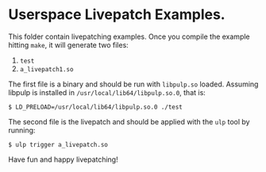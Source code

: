 # Userspace Livepatch Examples.

This folder contain livepatching examples. Once you compile the example hitting
`make`, it will generate two files:

1. `test`
2. `a_livepatch1.so`

The first file is a binary and should be run with `libpulp.so` loaded. Assuming
libpulp is installed in `/usr/local/lib64/libpulp.so.0`, that is:
```
$ LD_PRELOAD=/usr/local/lib64/libpulp.so.0 ./test
```

The second file is the livepatch and should be applied with the `ulp` tool by
running:
```
$ ulp trigger a_livepatch.so
```

Have fun and happy livepatching!
